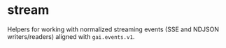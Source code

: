 # stream

Helpers for working with normalized streaming events (SSE and NDJSON writers/readers) aligned with `gai.events.v1`.
